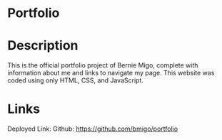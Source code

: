 # Portfolio

# Description
This is the official portfolio project of Bernie Migo, complete with information about me and links to navigate my page. This website was coded using only HTML, CSS, and JavaScript.

# Links
Deployed Link: 
Github: https://github.com/bmigo/portfolio